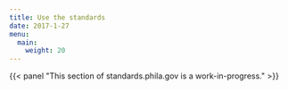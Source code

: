 ```yaml
---
title: Use the standards
date: 2017-1-27
menu:
  main:
    weight: 20
---
```

{{< panel "This section of standards.phila.gov is a work-in-progress." >}}
